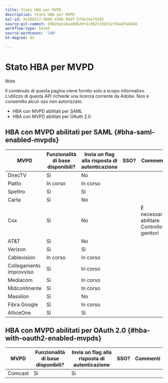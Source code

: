 ```yaml
---
title: Stato HBA per MVPD
description: Stato HBA per MVPD
exl-id: 9e506417-0886-4306-9b9f-5fde24a792d3
source-git-commit: d982beb16ea0db29f41d0257d8332fd4a07a84d8
workflow-type: tm+mt
source-wordcount: '140'
ht-degree: 0%

---
```


# Stato HBA per MVPD

>[!NOTE]
>
>Il contenuto di questa pagina viene fornito solo a scopo informativo. L’utilizzo di questa API richiede una licenza corrente da Adobe. Non è consentito alcun uso non autorizzato.


* HBA con MVPD abilitati per SAML
* HBA con MVPD abilitati per OAuth 2.0


## HBA con MVPD abilitati per SAML {#bha-saml-enabled-mvpds}

| MVPD | Funzionalità di base disponibili? | Invia un flag alla risposta di autenticazione | SSO? | Commenti |
|---|---|---|---|---|
| DirecTV | Sì | No |      |                                      |
| Piatto | In corso | In corso |      |                                      |
| Spettro | Sì | Sì |      |                                      |
| Carta | Sì | No |      |                                      |
| Cox | Sì | No |      | È necessario abilitare Controllo genitori |
| AT&amp;T | Sì | No |      |                                      |
| Verizon | Sì | Sì |      |                                      |
| Cablevision | In corso | In corso |      |                                      |
| Collegamento improvviso | Sì | In corso |      |                                      |
| Mediacom | Sì | In corso |      |                                      |
| Midcontinente | Sì | In corso |      |                                      |
| Massilon | Sì | No |      |                                      |
| Fibra Google | Sì | In corso |      |                                      |
| AlticeOne | Sì | Sì |      |                                      |


## HBA con MVPD abilitati per OAuth 2.0 {#hba-with-oauth2-enabled-mvpds}

| MVPD | Funzionalità di base disponibili? | Invia un flag alla risposta di autenticazione | SSO? | Commenti |
|---|---|---|---|---|
| Comcast | Sì | Sì | | |
